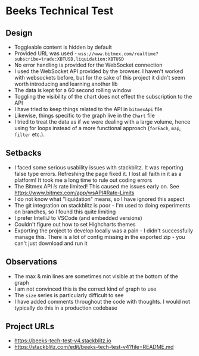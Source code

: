 # Beeks Technical Test

## Design
- Toggleable content is hidden by default
- Provided URL was used - `wss://www.bitmex.com/realtime?subscribe=trade:XBTUSD,liquidation:XBTUSD`
- No error handling is provided for the WebSocket connection
- I used the WebSocket API provided by the browser. I haven't worked with websockets before, but for the sake of this project it didn't seem worth introducing and learning another lib
- The data is kept for a 60 second rolling window
- Toggling the visibility of the chart does not effect the subscription to the API
- I have tried to keep things related to the API in `bitmexApi` file
- Likewise, things specific to the graph live in the `Chart` file
- I tried to treat the data as if we were dealing with a large volume, hence using for loops instead of a more functional approach (`forEach`, `map`, `filter` etc.).

## Setbacks
- I faced some serious usability issues with stackblitz. It was reporting false type errors. Refreshing the page fixed it. I lost all faith in it as a platform! It took me a long time to rule out coding errors
- The Bitmex API _is_ rate limited! This caused me issues early on. See https://www.bitmex.com/app/wsAPI#Rate-Limits
- I do not know what "liquidation" means, so I have ignored this aspect
- The git integration on stackblitz is poor - I'm used to doing experiments on branches, so I found this quite limiting
- I prefer IntelliJ to VSCode (and embedded versions)
- Couldn't figure out how to set Highcharts themes
- Exporting the project to develop locally was a pain - I didn't successfully manage this. There is a lot of config missing in the exported zip - you can't just download and run it

## Observations
- The max & min lines are sometimes not visible at the bottom of the graph
- I am not convinced this is the correct kind of graph to use
- The `size` series is particularly difficult to see
- I have added comments throughout the code with thoughts. I would not typically do this in a production codebase

## Project URLs
- https://beeks-tech-test-v4.stackblitz.io
- https://stackblitz.com/edit/beeks-tech-test-v4?file=README.md